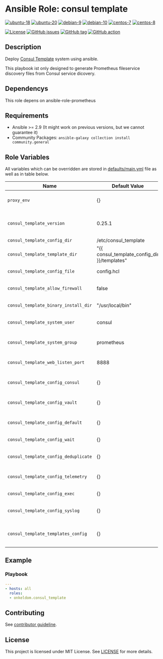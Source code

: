 # Ansible Role: consul template

[![ubuntu-18](https://img.shields.io/badge/ubuntu-18.x-orange?style=flat&logo=ubuntu)](https://ubuntu.com/)
[![ubuntu-20](https://img.shields.io/badge/ubuntu-20.x-orange?style=flat&logo=ubuntu)](https://ubuntu.com/)
[![debian-9](https://img.shields.io/badge/debian-9.x-orange?style=flat&logo=debian)](https://www.debian.org/)
[![debian-10](https://img.shields.io/badge/debian-10.x-orange?style=flat&logo=debian)](https://www.debian.org/)
[![centos-7](https://img.shields.io/badge/centos-7.x-orange?style=flat&logo=centos)](https://www.centos.org/)
[![centos-8](https://img.shields.io/badge/centos-8.x-orange?style=flat&logo=centos)](https://www.centos.org/)

[![License](https://img.shields.io/badge/license-MIT%20License-brightgreen.svg?style=flat)](https://opensource.org/licenses/MIT)
[![GitHub issues](https://img.shields.io/github/issues/OnkelDom/ansible-role-consul-template?style=flat)](https://github.com/OnkelDom/ansible-role-consul-template/issues)
[![GitHub tag](https://img.shields.io/github/tag/OnkelDom/ansible-role-consul-template.svg?style=flat)](https://github.com/OnkelDom/ansible-role-consul-template/tags)
[![GitHub action](https://github.com/OnkelDom/ansible-role-consul-template/workflows/ansible-lint/badge.svg)](https://github.com/OnkelDom/ansible-role-consul-template)

## Description

Deploy [Consul Template](https://github.com/hashicorp/consul-template) system using ansible.

This playbook ist only designed to generate Prometheus fileservice discovery files from Consul service dicovery.

## Dependencys

This role depens on ansible-role-prometheus

## Requirements

- Ansible >= 2.9 (It might work on previous versions, but we cannot guarantee it)
- Community Packages: `ansible-galaxy collection install community.general`

## Role Variables

All variables which can be overridden are stored in [defaults/main.yml](defaults/main.yml) file as well as in table below.

| Name           | Default Value | Description                        |
| -------------- | ------------- | -----------------------------------|
| `proxy_env` |  {} | Set proxy environment variables |
| `consul_template_version` | 0.25.1 | Consul Template download Version |
| `consul_template_config_dir` | /etc/consul_template | Config Path |
| `consul_template_template_dir` | "{{ consul_template_config_dir }}/templates" | Template store path |
| `consul_template_config_file` | config.hcl | Config file name |
| `consul_template_allow_firewall` | false | Allow access on firewalld port |
| `consul_template_binary_install_dir` | "/usr/local/bin" | Base binary path |
| `consul_template_system_user` | consul | User for Consul Template |
| `consul_template_system_group` | prometheus | Group for Consul Template |
| `consul_template_web_listen_port` | 8888 | Prometheus metrics listen Port |
| `consul_template_config_consul` | {} | Configure consul entpoint |
| `consul_template_config_vault` | {} | Configure vault entpoint |
| `consul_template_config_default` | {} | Configure default options |
| `consul_template_config_wait` | {} | Configure wait options |
| `consul_template_config_deduplicate` | {} | Configure deduplication options |
| `consul_template_config_telemetry` | {} | Configure telemetry options |
| `consul_template_config_exec` | {} | Configure exec options |
| `consul_template_config_syslog` | {} | Configure syslog options |
| `consul_template_templates_config` | {} | Configure prometheus file_sd templates |

## Example

### Playbook

```yaml
---
- hosts: all
  roles:
  - onkeldom.consul_template
```

## Contributing

See [contributor guideline](CONTRIBUTING.md).

## License

This project is licensed under MIT License. See [LICENSE](/LICENSE) for more details.
